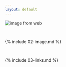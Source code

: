 ```yaml
---
layout: default
---
```


![image from web](https://kinsta.com/wp-content/uploads/2018/08/anchor-links-wordpress.png)

<br>

{% include 02-image.md %}

<br>

{% include 03-links.md %}

